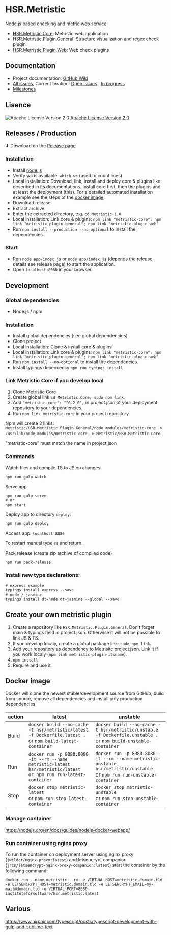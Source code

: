 # HSR.Metristic
Node.js based checking and metric web service.

* [HSR.Metristic.Core](https://github.com/IFS-Web/HSR.Metristic.Core): Metristic web application
* [HSR.Metristic.Plugin.General](https://github.com/IFS-Web/HSR.Metristic.Plugin.General): Structure visualization and regex check plugin
* [HSR.Metristic.Plugin.Web](https://github.com/IFS-Web/HSR.Metristic.Plugin.Web): Web check plugins


## Documentation

* Project documentation: [GitHub Wiki](https://github.com/IFS-Web/HSR.Metristic/wiki)
* [All issues](https://github.com/IFS-Web/HSR.Metristic/issues), Current teration: [Open issues](https://github.com/IFS-Web/HSR.Metristic/issues?q=is%3Aopen+is%3Aissue+milestone%3A%2A+no%3Aassignee) | [In progress](https://github.com/IFS-Web/HSR.Metristic/issues?utf8=%E2%9C%93&q=is%3Aopen%20is%3Aissue%20milestone%3A*%20assignee%3A*)
* [Milestones](https://github.com/IFS-Web/HSR.Metristic/milestones)


## Lisence
![Apache License Version 2.0](https://www.apache.org/img/asf_logo.png)
[Apache License Version 2.0](./LICENSE)


## Releases / Production

⬇ Download on the [Release page](https://github.com/IFS-Web/HSR.Metristic/releases)

### Installation

* Install [node.js](https://nodejs.org/en/)
* Verify wc is available: `which wc` (used to count lines)
* Local installation: Download, link, install and deploy core & plugins like described in its documentations. Install core first, then the plugins and at least the deployment (this). For a detailed automated installation example see the steps of the [docker image](./Dockerfile.latest).
* Download release
* Extract archive
* Enter the extracted directory, e.g. `cd Metristic-1.0`.
* Local installation: Link core & plugins: `npm link "metristic-core"; npm link "metristic-plugin-general"; npm link "metristic-plugin-web"`
* Run `npm install --production --no-optional` to install the dependencies.

### Start

* Run `node app/index.js` or `node app/index.js` (depends the release, details see release page) to start the application.
* Open `localhost:8080` in your browser.


## Development

### Global dependencies

* Node.js / npm

### Installation

* Install global dependencies (see global dependencies)
* Clone project
* Local installation: Clone & install core & plugins
* Local installation: Link core & plugins: `npm link "metristic-core"; npm link "metristic-plugin-general"; npm link "metristic-plugin-web"`
* Run `npm install --no-optional` to install the dependencies.
* Install typings depencency `npm run typings install`

### Link Metristic Core if you develop local

1. Clone Metristic Core
2. Create global link `cd Metristic.Core; sudo npm link`.
3. Add `"metristic-core": "^0.2.0",` in project.json of your deployment repository to your dependencies.
4. Run `npm link metristic-core` in your project repository.

Npm will create 2 links: `Metristic/HSR.Metristic.Plugin.General/node_modules/metristic-core -> /usr/lib/node_modules/metristic-core -> Metristic/HSR.Metristic.Core`.

"metristic-core" must match the name in project.json


### Commands

Watch files and compile TS to JS on changes:
```shell
npm run gulp watch
```
Serve app:
```shell
npm run gulp serve
# or
npm start
```
Deploy app to directory `deploy`:
```shell
npm run gulp deploy
```
Access app:
`localhost:8080`

To restart manual type `rs` and return.

Pack release (create zip archive of compiled code)
```shell
npm run pack-release
```


### Install new type declarations:
```shell
# express example
typings install express --save
# node / jasmine
typings install dt~node dt~jasmine --global --save
```


## Create your own metristic plugin

1. Create a repository like `HSR.Metristic.Plugin.General`. Don't forget main & typings field in project.json. Otherwise it will not be possible to link JS & TS.
2. If you develop localy, create a global package link: `sudo npm link`.
3. Add your repository as dependency to Metrisitc project.json. Link it if you work localy (`npm link metristic-plugin-itsname`).
4. `npm install`
5. Require and use it.


## Docker image

Docker will clone the newest stable/development source from GitHub, build from source, remove all dependencies and install only production dependencies.

action | latest | unstable
--- | --- | ---
Build | `docker build --no-cache -t hsr/metristic/latest -f Dockerfile.latest .`<br />or `npm build-latest-container` | `docker build --no-cache -t hsr/metristic/unstable -f Dockerfile.unstable .`<br />or `npm build-unstable-container`
Run | `docker run -p 8080:8080 -it --rm --name metristic-latest hsr/metristic/latest` <br />`or npm run run-latest-container` | `docker run -p 8080:8080 -it --rm --name metristic-unstable hsr/metristic/unstable`<br />or `npm run run-unstable-container`
Stop | `docker stop metristic-latest` <br />or `npm run stop-latest-container` | `docker stop metristic-unstable` <br />or `npm run stop-unstable-container`


### Manage container

https://nodejs.org/en/docs/guides/nodejs-docker-webapp/


### Run container using nginx proxy

To run the container on deployment server using nginx proxy (`jwilder/nginx-proxy:latest`) and letsencrypt companion (`jrcs/letsencrypt-nginx-proxy-companion:latest`) start the container by the following command:

```shell
docker run --name metristic --rm -e VIRTUAL_HOST=metristic.domain.tld -e LETSENCRYPT_HOST=metristic.domain.tld -e LETSENCRYPT_EMAIL=my-mail@domain.tld -e VIRTUAL_PORT=8080 instituteforsoftware/hsr.metristic:latest
```


## Various

https://www.airpair.com/typescript/posts/typescript-development-with-gulp-and-sublime-text
